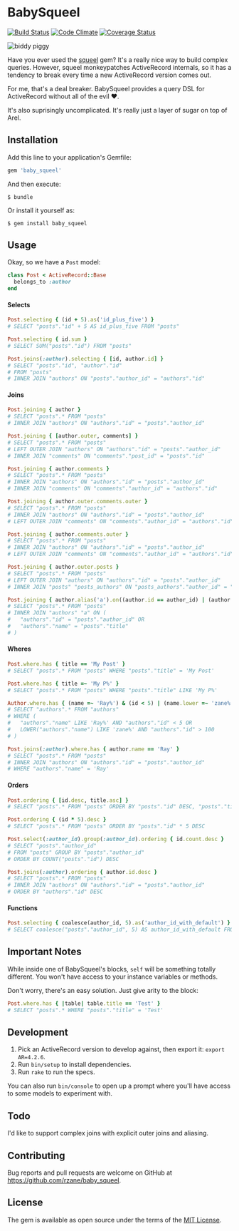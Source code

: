 # BabySqueel

[![Build Status](https://travis-ci.org/rzane/baby_squeel.svg?branch=master)](https://travis-ci.org/rzane/baby_squeel)
[![Code Climate](https://codeclimate.com/github/rzane/baby_squeel/badges/gpa.svg)](https://codeclimate.com/github/rzane/baby_squeel)
[![Coverage Status](https://coveralls.io/repos/github/rzane/baby_squeel/badge.svg?branch=master)](https://coveralls.io/github/rzane/baby_squeel?branch=master)

![biddy piggy](http://static.thefrisky.com/uploads/2010/07/01/pig_in_boots_070110_m.jpg)

Have you ever used the [squeel](https://github.com/activerecord-hackery/squeel) gem? It's a really nice way to build complex queries. However, squeel monkeypatches ActiveRecord internals, so it has a tendency to break every time a new ActiveRecord version comes out.

For me, that's a deal breaker. BabySqueel provides a query DSL for ActiveRecord without all of the evil :heart:.

It's also suprisingly uncomplicated. It's really just a layer of sugar on top of Arel.

## Installation

Add this line to your application's Gemfile:

```ruby
gem 'baby_squeel'
```

And then execute:

    $ bundle

Or install it yourself as:

    $ gem install baby_squeel

## Usage

Okay, so we have a `Post` model:

```ruby
class Post < ActiveRecord::Base
  belongs_to :author
end
```

#### Selects

```ruby
Post.selecting { (id + 5).as('id_plus_five') }
# SELECT "posts"."id" + 5 AS id_plus_five FROM "posts"

Post.selecting { id.sum }
# SELECT SUM("posts"."id") FROM "posts"

Post.joins(:author).selecting { [id, author.id] }
# SELECT "posts"."id", "author"."id"
# FROM "posts"
# INNER JOIN "authors" ON "posts"."author_id" = "authors"."id"
```

#### Joins

```ruby
Post.joining { author }
# SELECT "posts".* FROM "posts"
# INNER JOIN "authors" ON "authors"."id" = "posts"."author_id"

Post.joining { [author.outer, comments] }
# SELECT "posts".* FROM "posts"
# LEFT OUTER JOIN "authors" ON "authors"."id" = "posts"."author_id"
# INNER JOIN "comments" ON "comments"."post_id" = "posts"."id"

Post.joining { author.comments }
# SELECT "posts".* FROM "posts"
# INNER JOIN "authors" ON "authors"."id" = "posts"."author_id"
# INNER JOIN "comments" ON "comments"."author_id" = "authors"."id"

Post.joining { author.outer.comments.outer }
# SELECT "posts".* FROM "posts"
# INNER JOIN "authors" ON "authors"."id" = "posts"."author_id"
# LEFT OUTER JOIN "comments" ON "comments"."author_id" = "authors"."id"

Post.joining { author.comments.outer }
# SELECT "posts".* FROM "posts"
# INNER JOIN "authors" ON "authors"."id" = "posts"."author_id"
# LEFT OUTER JOIN "comments" ON "comments"."author_id" = "authors"."id"

Post.joining { author.outer.posts }
# SELECT "posts".* FROM "posts"
# LEFT OUTER JOIN "authors" ON "authors"."id" = "posts"."author_id"
# INNER JOIN "posts" "posts_authors" ON "posts_authors"."author_id" = "authors"."id"

Post.joining { author.alias('a').on((author.id == author_id) | (author.name == title)) }
# SELECT "posts".* FROM "posts"
# INNER JOIN "authors" "a" ON (
#   "authors"."id" = "posts"."author_id" OR
#   "authors"."name" = "posts"."title"
# )
```

#### Wheres

```ruby
Post.where.has { title == 'My Post' }
# SELECT "posts".* FROM "posts" WHERE "posts"."title" = 'My Post'

Post.where.has { title =~ 'My P%' }
# SELECT "posts".* FROM "posts" WHERE "posts"."title" LIKE 'My P%'

Author.where.has { (name =~ 'Ray%') & (id < 5) | (name.lower =~ 'zane%') & (id > 100) }
# SELECT "authors".* FROM "authors"
# WHERE (
#   "authors"."name" LIKE 'Ray%' AND "authors"."id" < 5 OR
#   LOWER("authors"."name") LIKE 'zane%' AND "authors"."id" > 100
# )

Post.joins(:author).where.has { author.name == 'Ray' }
# SELECT "posts".* FROM "posts"
# INNER JOIN "authors" ON "authors"."id" = "posts"."author_id"
# WHERE "authors"."name" = 'Ray'
```

#### Orders

```ruby
Post.ordering { [id.desc, title.asc] }
# SELECT "posts".* FROM "posts" ORDER BY "posts"."id" DESC, "posts"."title" ASC

Post.ordering { (id * 5).desc }
# SELECT "posts".* FROM "posts" ORDER BY "posts"."id" * 5 DESC

Post.select(:author_id).group(:author_id).ordering { id.count.desc }
# SELECT "posts"."author_id"
# FROM "posts" GROUP BY "posts"."author_id"
# ORDER BY COUNT("posts"."id") DESC

Post.joins(:author).ordering { author.id.desc }
# SELECT "posts".* FROM "posts"
# INNER JOIN "authors" ON "authors"."id" = "posts"."author_id"
# ORDER BY "authors"."id" DESC
```

#### Functions

```ruby
Post.selecting { coalesce(author_id, 5).as('author_id_with_default') }
# SELECT coalesce("posts"."author_id", 5) AS author_id_with_default FROM "posts"
```

## Important Notes

While inside one of BabySqueel's blocks, `self` will be something totally different. You won't have access to your instance variables or methods.

Don't worry, there's an easy solution. Just give arity to the block:

```ruby
Post.where.has { |table| table.title == 'Test' }
# SELECT "posts".* WHERE "posts"."title" = 'Test'
```

## Development

1. Pick an ActiveRecord version to develop against, then export it: `export AR=4.2.6`.
2. Run `bin/setup` to install dependencies.
3. Run `rake` to run the specs.

You can also run `bin/console` to open up a prompt where you'll have access to some models to experiment with.

## Todo

I'd like to support complex joins with explicit outer joins and aliasing.

## Contributing

Bug reports and pull requests are welcome on GitHub at https://github.com/rzane/baby_squeel.


## License

The gem is available as open source under the terms of the [MIT License](http://opensource.org/licenses/MIT).
